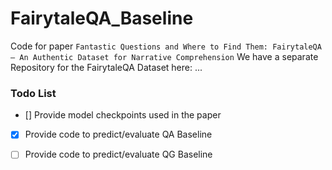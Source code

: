 # FairytaleQA_Baseline
Code for paper ```Fantastic Questions and Where to Find Them: FairytaleQA— An Authentic Dataset for Narrative Comprehension```
We have a separate Repository for the FairytaleQA Dataset here: ...

### Todo List
- [] Provide model checkpoints used in the paper
- [x] Provide code to predict/evaluate QA Baseline
- [ ] Provide code to predict/evaluate QG Baseline


